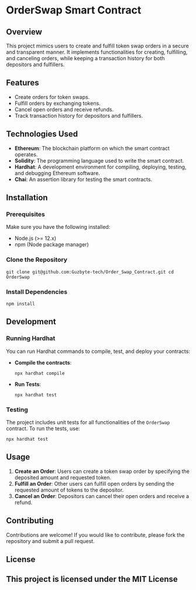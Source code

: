 OrderSwap Smart Contract
========================

Overview
--------

This project mimics users to create and fulfill token swap orders in a secure and transparent manner. It implements functionalities for creating, fulfilling, and canceling orders, while keeping a transaction history for both depositors and fulfillers.

Features
--------

-   Create orders for token swaps.
-   Fulfill orders by exchanging tokens.
-   Cancel open orders and receive refunds.
-   Track transaction history for depositors and fulfillers.

Technologies Used
-----------------

-   **Ethereum**: The blockchain platform on which the smart contract operates.
-   **Solidity**: The programming language used to write the smart contract.
-   **Hardhat**: A development environment for compiling, deploying, testing, and debugging Ethereum software.
-   **Chai**: An assertion library for testing the smart contracts.

Installation
------------

### Prerequisites

Make sure you have the following installed:

-   Node.js (>= 12.x)
-   npm (Node package manager)

### Clone the Repository

`git clone git@github.com:Guzbyte-tech/Order_Swap_Contract.git
cd OrderSwap`

### Install Dependencies


`npm install`

Development
-----------

### Running Hardhat

You can run Hardhat commands to compile, test, and deploy your contracts:

-   **Compile the contracts**:



    `npx hardhat compile`

-   **Run Tests**:



    `npx hardhat test`


### Testing

The project includes unit tests for all functionalities of the `OrderSwap` contract. To run the tests, use:


`npx hardhat test`

Usage
-----

1.  **Create an Order**: Users can create a token swap order by specifying the deposited amount and requested token.
2.  **Fulfill an Order**: Other users can fulfill open orders by sending the requested amount of tokens to the depositor.
3.  **Cancel an Order**: Depositors can cancel their open orders and receive a refund.

Contributing
------------

Contributions are welcome! If you would like to contribute, please fork the repository and submit a pull request.

License
-------

This project is licensed under the MIT License 
-------